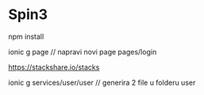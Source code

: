 # Spin3

npm install

ionic g page // napravi novi page
pages/login

https://stackshare.io/stacks

ionic g services/user/user // generira 2 file u folderu user